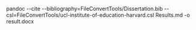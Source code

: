 pandoc --cite --bibliography=FileConvertTools/Dissertation.bib --csl=FileConvertTools/ucl-institute-of-education-harvard.csl Results.md -o result.docx